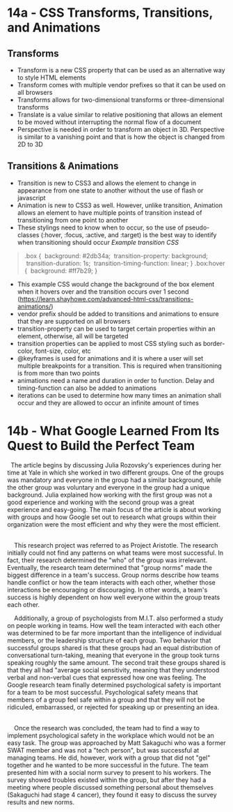 # 14a - CSS Transforms, Transitions, and Animations

## Transforms
- Transform is a new CSS property that can be used as an alternative way to style HTML elements
- Transform comes with multiple vendor prefixes so that it can be used on all browsers
- Transforms allows for two-dimensional transforms or three-dimensional transforms
- Translate is a value similar to relative positioning that allows an element to be moved without interrupting the normal flow of a document
- Perspective is needed in order to transform an object in 3D. Perspective is similar to a vanishing point and that is how the object is changed from 2D to 3D

## Transitions & Animations
- Transition is new to CSS3 and allows the element to change in appearance from one state to another without the use of flash or javascript
- Animation is new to CSS3 as well. However, unlike transition, Animation allows an element to have multiple points of transition instead of transitioning from one point to another
- These stylings need to know when to occur, so the use of pseudo-classes (:hover, :focus, :active, and :target) is the best way to identify when transitioning should occur
*Example transition CSS*
>.box {
>  background: #2db34a;
>  transition-property: background;
>  transition-duration: 1s;
>  transition-timing-function: linear;
> }
> .box:hover {
>  background: #ff7b29;
> }
- This example CSS would change the background of the box element when it hovers over and the transition occurs over 1 second (https://learn.shayhowe.com/advanced-html-css/transitions-animations/)
- vendor prefix should be added to transitions and animations to ensure that they are supported on all browsers
- transition-property can be used to target certain properties within an element, otherwise, all will be targeted
- transition properties can be applied to most CSS styling such as border-color, font-size, color, etc
- @keyframes is used for animations and it is where a user will set multiple breakpoints for a transition. This is required when transitioning is from more than two points
- animations need a name and duration in order to function. Delay and timing-function can also be added to animations
- iterations can be used to determine how many times an animation shall occur and they are allowed to occur an infinite amount of times

# 14b - What Google Learned From Its Quest to Build the Perfect Team
    The article begins by discussing Julia Rozovsky's experiences during her time at Yale in which she worked in two different groups. One of the groups was mandatory and everyone in the group had a similar background, while the other group was voluntary and everyone in the group had a unique background. Julia explained how working with the first group was not a good experience and working with the second group was a great experience and easy-going. The main focus of the article is about working with groups and how Google set out to research what groups within their organization were the most efficient and why they were the most efficient.
    
    
    This research project was referred to as Project Aristotle. The research initially could not find any patterns on what teams were most successful. In fact, their research determined the "who" of the group was irrelevant. Eventually, the research team determined that "group norms" made the biggest difference in a team's success. Group norms describe how teams handle conflict or how the team interacts with each other, whether those interactions be encouraging or discouraging. In other words, a team's success is highly dependent on how well everyone within the group treats each other.
    
    
    Additionally, a group of psychologists from M.I.T. also performed a study on people working in teams. How well the team interacted with each other was determined to be far more important than the intelligence of individual members, or the leadership structure of each group. Two behavior that successful groups shared is that these groups had an equal distribution of conversational turn-taking, meaning that everyone in the group took turns speaking roughly the same amount. The second trait these groups shared is that they all had "average social sensitivity, meaning that they understood verbal and non-verbal cues that expressed how one was feeling. The Google research team finally determined psychological safety is important for a team to be most successful. Psychological safety means that members of a group feel safe within a group and that they will not be ridiculed, embarrassed, or rejected for speaking up or presenting an idea.
    
    
    Once the research was concluded, the team had to find a way to implement psychological safety in the workplace which would not be an easy task. The group was approached by Matt Sakaguchi who was a former SWAT member and was not a "tech person", but was successful at managing teams. He did, however, work with a group that did not "gel" together and he wanted to be more successful in the future. The team presented him with a social norm survey to present to his workers. The survey showed troubles existed within the group, but after they had a meeting where people discussed something personal about themselves (Sakaguchi had stage 4 cancer), they found it easy to discuss the survey results and new norms. 
